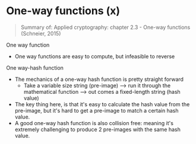 # One-way functions (x)
> Summary of:
> Applied cryptography: chapter 2.3 - One-way functions (Schneier, 2015)

One way function
- One way functions are easy to compute, but infeasible to reverse


One way-hash function
- The mechanics of a one-way hash function is pretty straight forward
  - Take a variable size string (pre-image) --> run it through the mathematical function --> out comes a fixed-length string (hash value)
- The key thing here, is that it's easy to calculate the hash value from the pre-image,
but it's hard to get a pre-image to match a certain hash value.
- A good one-way hash function is also collision free: meaning it's extremely challenging to produce 2 pre-images with the same hash value.


